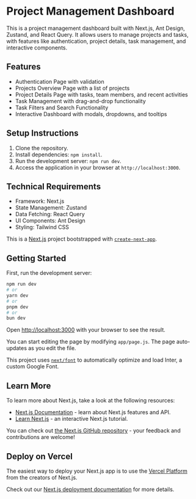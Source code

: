 # Project Management Dashboard

This is a project management dashboard built with Next.js, Ant Design, Zustand, and React Query. It allows users to manage projects and tasks, with features like authentication, project details, task management, and interactive components.

## Features

- Authentication Page with validation
- Projects Overview Page with a list of projects
- Project Details Page with tasks, team members, and recent activities
- Task Management with drag-and-drop functionality
- Task Filters and Search Functionality
- Interactive Dashboard with modals, dropdowns, and tooltips

## Setup Instructions

1. Clone the repository.
2. Install dependencies: `npm install`.
3. Run the development server: `npm run dev`.
4. Access the application in your browser at `http://localhost:3000`.

## Technical Requirements

- Framework: Next.js
- State Management: Zustand
- Data Fetching: React Query
- UI Components: Ant Design
- Styling: Tailwind CSS

This is a [Next.js](https://nextjs.org/) project bootstrapped with [`create-next-app`](https://github.com/vercel/next.js/tree/canary/packages/create-next-app).

## Getting Started

First, run the development server:

```bash
npm run dev
# or
yarn dev
# or
pnpm dev
# or
bun dev
```

Open [http://localhost:3000](http://localhost:3000) with your browser to see the result.

You can start editing the page by modifying `app/page.js`. The page auto-updates as you edit the file.

This project uses [`next/font`](https://nextjs.org/docs/basic-features/font-optimization) to automatically optimize and load Inter, a custom Google Font.

## Learn More

To learn more about Next.js, take a look at the following resources:

- [Next.js Documentation](https://nextjs.org/docs) - learn about Next.js features and API.
- [Learn Next.js](https://nextjs.org/learn) - an interactive Next.js tutorial.

You can check out [the Next.js GitHub repository](https://github.com/vercel/next.js/) - your feedback and contributions are welcome!

## Deploy on Vercel

The easiest way to deploy your Next.js app is to use the [Vercel Platform](https://vercel.com/new?utm_medium=default-template&filter=next.js&utm_source=create-next-app&utm_campaign=create-next-app-readme) from the creators of Next.js.

Check out our [Next.js deployment documentation](https://nextjs.org/docs/deployment) for more details.
